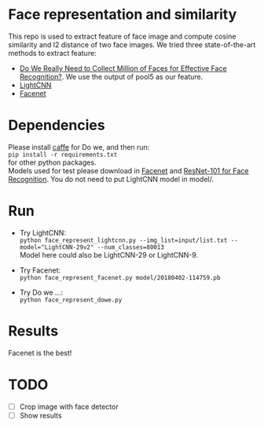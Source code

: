 # Face representation and similarity

This repo is used to extract feature of face image and compute cosine similarity and l2 distance of two face images.
We tried three state-of-the-art methods to extract feature:

- [Do We Really Need to Collect Million of Faces for Effective Face Recognition?](https://talhassner.github.io/home/publication/2016_ECCV_1). We use the output of pool5 as our feature.
- [LightCNN](https://github.com/AlfredXiangWu/LightCNN)
- [Facenet](https://github.com/davidsandberg/facenet)

# Dependencies

Please install [caffe](http://caffe.berkeleyvision.org/) for Do we, and then run:  
```pip install -r requirements.txt```  
for other python packages.  
Models used for test please download in [Facenet](https://github.com/davidsandberg/facenet) and [ResNet-101 for Face Recognition](https://docs.google.com/forms/d/e/1FAIpQLSdterS7LCr2hVb-MJWhbdI6AgDDvN0qL45CptoGCbFMbt1F8g/viewform). You do not need to put LightCNN model in model/.


# Run

- Try LightCNN:  
```python face_represent_lightcnn.py --img_list=input/list.txt --model="LightCNN-29v2" --num_classes=80013```  
Model here could also be LightCNN-29 or LightCNN-9.

- Try Facenet:  
```python face_represent_facenet.py model/20180402-114759.pb```

- Try Do we ...:  
```python face_represent_dowe.py```


# Results
Facenet is the best!


# TODO
- [ ] Crop image with face detector
- [ ] Show results
